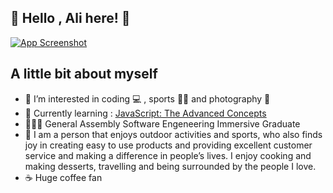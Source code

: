 ## 👋  Hello , Ali here! 👋
<a href="https://www.linkedin.com/in/alibeniaminali/"> ![App Screenshot](https://img.shields.io/badge/LinkedIn-0077B5?style=for-the-badge&logo=linkedin&logoColor=white)</a>

## A little bit about myself
- 👀 I’m interested in coding :computer: , sports :men_wrestling: and photography :camera_flash:
- 🌱 Currently learning : [JavaScript: The Advanced Concepts](https://www.udemy.com/course/advanced-javascript-concepts/)
- 👨🏻‍🎓 General Assembly Software Engeneering Immersive Graduate
- 👨 I am a person that enjoys outdoor activities and sports, who also finds joy in creating easy to use products and providing excellent customer service and making a difference in people’s lives. I enjoy cooking and making desserts, travelling and being surrounded by the people I love.
- ☕ Huge coffee fan

